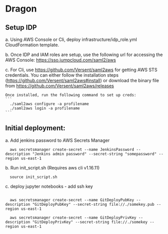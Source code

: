 # Dragon



## Setup IDP
 a. Using AWS Console or Cli, deploy infrastructure/idp_role.yml CloudFormation template.

 b. Once IDP and IAM roles are setup, use the following url for accessing the AWS Console:
   https://sso.jumpcloud.com/saml2/aws

 c. For Cli, use https://github.com/Versent/saml2aws for getting AWS STS credentials.
    You can either follow the installation steps (https://github.com/Versent/saml2aws#install) or download the binary file from https://github.com/Versent/saml2aws/releases

    Once installed, run the following command to set up creds:
    ```
      ./saml2aws configure -a profilename
      ./saml2aws login -a profilename
    ```

## Initial deployment:

 a. Add jenkins password to AWS Secrets Manager
  ```
    aws secretsmanager create-secret --name JenkinsPassword --description "Jenkins admin password" --secret-string "somepassword" --region us-east-1
  ```
 b. Run init_script.sh (Requires aws cli v1.16.11)
  ```
    source init_script.sh
  ```

 c. deploy jupyter notebooks - add ssh key
  ```

    aws secretsmanager create-secret --name GitDeployPubKey --description "GitDeployPubKey" --secret-string file://./somekey.pub --region us-east-1

    aws secretsmanager create-secret --name GitDeployPrivKey --description "GitDeployPrivKey" --secret-string file://./somekey --region us-east-1
  ```
